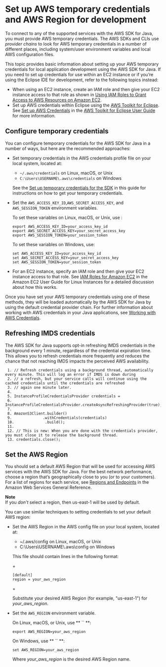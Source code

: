 # Set up AWS temporary credentials and AWS Region for development<a name="setup-credentials"></a>

To connect to any of the supported services with the AWS SDK for Java, you must provide AWS temporary credentials\. The AWS SDKs and CLIs use *provider chains* to look for AWS temporary credentials in a number of different places, including system/user environment variables and local AWS configuration files\.

This topic provides basic information about setting up your AWS temporary credentials for local application development using the AWS SDK for Java\. If you need to set up credentials for use within an EC2 instance or if you’re using the Eclipse IDE for development, refer to the following topics instead:
+ When using an EC2 instance, create an IAM role and then give your EC2 instance access to that role as shown in [Using IAM Roles to Grant Access to AWS Resources on Amazon EC2](java-dg-roles.md)\.
+ Set up AWS credentials within Eclipse using the [AWS Toolkit for Eclipse](http://aws.amazon.com/eclipse/)\. See [Set up AWS Credentials](https://docs.aws.amazon.com/toolkit-for-eclipse/v1/user-guide/setup-credentials.html) in the [AWS Toolkit for Eclipse User Guide](https://docs.aws.amazon.com/toolkit-for-eclipse/v1/user-guide/) for more information\.

## Configure temporary credentials<a name="setup-credentials-setting"></a>

You can configure temporary credentials for the AWS SDK for Java in a number of ways, but here are the recommended approaches:
+ Set temporary credentials in the AWS credentials profile file on your local system, located at:
  +  `~/.aws/credentials` on Linux, macOS, or Unix
  +  `C:\Users\USERNAME\.aws\credentials` on Windows

  See the [Set up temporary credentials for the SDK](signup-create-iam-user.md#setup-temp-creds) in this guide for instructions on how to get your temporary credentials\.
+ Set the `AWS_ACCESS_KEY_ID`,`AWS_SECRET_ACCESS_KEY`, and `AWS_SESSION_TOKEN` environment variables\.

  To set these variables on Linux, macOS, or Unix, use :

  ```
  export AWS_ACCESS_KEY_ID=your_access_key_id
  export AWS_SECRET_ACCESS_KEY=your_secret_access_key
  export AWS_SESSION_TOKEN=your_session_token
  ```

  To set these variables on Windows, use:

  ```
  set AWS_ACCESS_KEY_ID=your_access_key_id
  set AWS_SECRET_ACCESS_KEY=your_secret_access_key
  set AWS_SESSION_TOKEN=your_session_token
  ```
+ For an EC2 instance, specify an IAM role and then give your EC2 instance access to that role\. See [IAM Roles for Amazon EC2](http://docs.aws.amazon.com/AWSEC2/latest/UserGuide/iam-roles-for-amazon-ec2.html) in the Amazon EC2 User Guide for Linux Instances for a detailed discussion about how this works\.

Once you have set your AWS temporary credentials using one of these methods, they will be loaded automatically by the AWS SDK for Java by using the default credential provider chain\. For further information about working with AWS credentials in your Java applications, see [Working with AWS Credentials](credentials.md)\.

## Refreshing IMDS credentials<a name="refresh-credentials"></a>

The AWS SDK for Java supports opt\-in refreshing IMDS credentials in the background every 1 minute, regardless of the credential expiration time\. This allows you to refresh credentials more frequently and reduces the chance that not reaching IMDS impacts the perceived AWS availability\.

```
 1. // Refresh credentials using a background thread, automatically every minute. This will log an error if IMDS is down during
 2. // a refresh, but your service calls will continue using the cached credentials until the credentials are refreshed
 3. // again one minute later.
 4.
 5. InstanceProfileCredentialsProvider credentials =
 6.     InstanceProfileCredentialsProvider.createAsyncRefreshingProvider(true);
 7.
 8. AmazonS3Client.builder()
 9.              .withCredentials(credentials)
 10.              .build();
 11.
 12. // This is new: When you are done with the credentials provider, you must close it to release the background thread.
 13. credentials.close();
```

## Set the AWS Region<a name="setup-credentials-setting-region"></a>

You should set a default AWS Region that will be used for accessing AWS services with the AWS SDK for Java\. For the best network performance, choose a region that’s geographically close to you \(or to your customers\)\. For a list of regions for each service, see [Regions and Endpoints](https://docs.aws.amazon.com/general/latest/gr/rande.html) in the Amazon Web Services General Reference\.

**Note**  
If you *don’t* select a region, then us\-east\-1 will be used by default\.

You can use similar techniques to setting credentials to set your default AWS region:
+ Set the AWS Region in the AWS config file on your local system, located at:
  + \~/\.aws/config on Linux, macOS, or Unix
  + C:\\Users\\USERNAME\\\.aws\\config on Windows

  This file should contain lines in the following format:

  \+

  ```
  [default]
  region = your_aws_region
  ```

  \+

  Substitute your desired AWS Region \(for example, "us\-east\-1"\) for *your\_aws\_region*\.
+ Set the `AWS_REGION` environment variable\.

  On Linux, macOS, or Unix, use ** `` **:

  ```
  export AWS_REGION=your_aws_region
  ```

  On Windows, use ** `` **:

  ```
  set AWS_REGION=your_aws_region
  ```

  Where *your\_aws\_region* is the desired AWS Region name\.